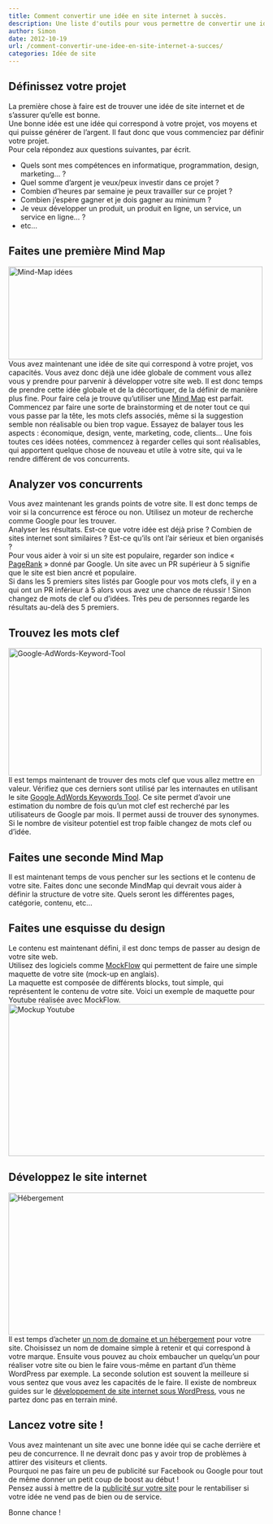 ```yaml
---
title: Comment convertir une idée en site internet à succès.
description: Une liste d'outils pour vous permettre de convertir une idée en site internet à succès.
author: Simon
date: 2012-10-19
url: /comment-convertir-une-idee-en-site-internet-a-succes/
categories: Idée de site
---
```

## Définissez votre projet

La première chose à faire est de trouver une idée de site internet et de s’assurer qu’elle est bonne.  
Une bonne idée est une idée qui correspond à votre projet, vos moyens et qui puisse générer de l’argent. Il faut donc que vous commenciez par définir votre projet.  
Pour cela répondez aux questions suivantes, par écrit.

  * Quels sont mes compétences en informatique, programmation, design, marketing… ?
  * Quel somme d’argent je veux/peux investir dans ce projet ?
  * Combien d’heures par semaine je peux travailler sur ce projet ?
  * Combien j’espère gagner et je dois gagner au minimum ?
  * Je veux développer un produit, un produit en ligne, un service, un service en ligne… ?
  * etc&#8230;

## Faites une première Mind Map

<img src="http://www.bygga.fr/wp-content/uploads/2012/10/mind-map.jpg" alt="Mind-Map idées" title="mind-map" width="500" height="183" class="aligncenter size-full wp-image-419" />  
Vous avez maintenant une idée de site qui correspond à votre projet, vos capacités. Vous avez donc déjà une idée globale de comment vous allez vous y prendre pour parvenir à développer votre site web.  
Il est donc temps de prendre cette idée globale et de la décortiquer, de la définir de manière plus fine. Pour faire cela je trouve qu’utiliser une <a href="http://faire-autrement.fr/2008/4/13/mind-mapping-definition-et-usages" title="Mind Mapping definition et usage" target="_blank">Mind Map</a> est parfait.  
Commencez par faire une sorte de brainstorming et de noter tout ce qui vous passe par la tête, les mots clefs associés, même si la suggestion semble non réalisable ou bien trop vague. Essayez de balayer tous les aspects : économique, design, vente, marketing, code, clients…  
Une fois toutes ces idées notées, commencez à regarder celles qui sont réalisables, qui apportent quelque chose de nouveau et utile à votre site, qui va le rendre différent de vos concurrents.

## Analyzer vos concurrents

Vous avez maintenant les grands points de votre site. Il est donc temps de voir si la concurrence est féroce ou non. Utilisez un moteur de recherche comme Google pour les trouver.  
Analyser les résultats. Est-ce que votre idée est déjà prise ? Combien de sites internet sont similaires ? Est-ce qu’ils ont l’air sérieux et bien organisés ?  
Pour vous aider à voir si un site est populaire, regarder son indice « <a href="http://www.pagerank.fr/" title="calculer son page rank" target="_blank">PageRank</a> » donné par Google. Un site avec un PR supérieur à 5 signifie que le site est bien ancré et populaire.  
Si dans les 5 premiers sites listés par Google pour vos mots clefs, il y en a qui ont un PR inférieur à 5 alors vous avez une chance de réussir ! Sinon changez de mots de clef ou d’idées. Très peu de personnes regarde les résultats au-delà des 5 premiers.

## Trouvez les mots clef

<img src="http://www.bygga.fr/wp-content/uploads/2012/10/Google-AdWords-Keyword-Tool1.jpg" alt="Google-AdWords-Keyword-Tool" title="Google-AdWords-Keyword-Tool" width="498" height="251" class="aligncenter size-full wp-image-423" />  
Il est temps maintenant de trouver des mots clef que vous allez mettre en valeur. Vérifiez que ces derniers sont utilisé par les internautes en utilisant le site <a href="https://adwords.google.com/o/KeywordTool" title="Keyword Tool" target="_blank">Google AdWords Keywords Tool</a>.  
Ce site permet d’avoir une estimation du nombre de fois qu’un mot clef est recherché par les utilisateurs de Google par mois. Il permet aussi de trouver des synonymes.  
Si le nombre de visiteur potentiel est trop faible changez de mots clef ou d’idée.

## Faites une seconde Mind Map

Il est maintenant temps de vous pencher sur les sections et le contenu de votre site. Faites donc une seconde MindMap qui devrait vous aider à définir la structure de votre site. Quels seront les différentes pages, catégorie, contenu, etc…

## Faites une esquisse du design

Le contenu est maintenant défini, il est donc temps de passer au design de votre site web.  
Utilisez des logiciels comme <a href="http://www.mockflow.com/" title="Mockflow" target="_blank">MockFlow</a> qui permettent de faire une simple maquette de votre site (mock-up en anglais).  
La maquette est composée de différents blocks, tout simple, qui représentent le contenu de votre site. Voici un exemple de maquette pour Youtube réalisée avec MockFlow.  
<img src="http://www.bygga.fr/wp-content/uploads/2012/10/YouTube.jpg" alt="Mockup Youtube" title="YouTube" width="600" height="299" class="aligncenter size-full wp-image-413" />

## Développez le site internet

<img src="http://www.bygga.fr/wp-content/uploads/2012/10/Hébergement.jpg" alt="Hébergement" title="Hébergement" width="576" height="280" class="aligncenter size-full wp-image-424" />  
Il est temps d’acheter <a href="http://clk.tradedoubler.com/click?p=72890&#038;a=2144858&#038;g=17500676" title="nom de domaine et hebergement internet" target="_blank">un nom de domaine et un hébergement</a> pour votre site. Choisissez un nom de domaine simple à retenir et qui correspond à votre marque.  
Ensuite vous pouvez au choix embaucher un quelqu’un pour réaliser votre site ou bien le faire vous-même en partant d’un thème WordPress par exemple. La seconde solution est souvent la meilleure si vous sentez que vous avez les capacités de le faire.  
Il existe de nombreux guides sur le <a href="http://www.bygga.fr" title="Développement de site internet sous WordPress" target="_blank">développement de site internet sous WordPress</a>, vous ne partez donc pas en terrain miné.

## Lancez votre site !

Vous avez maintenant un site avec une bonne idée qui se cache derrière et peu de concurrence. Il ne devrait donc pas y avoir trop de problèmes à attirer des visiteurs et clients.  
Pourquoi ne pas faire un peu de publicité sur Facebook ou Google pour tout de même donner un petit coup de boost au début !  
Pensez aussi à mettre de la <a href="http://trk.www.netaffiliation.com/suivi.php?mclic=S2B252A2E321B1" title="NetAffiliation" target="_blank">publicité sur votre site</a> pour le rentabiliser si votre idée ne vend pas de bien ou de service.

Bonne chance !